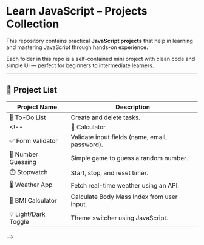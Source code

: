 # Learn JavaScript – Projects Collection

This repository contains practical **JavaScript projects** that help in learning and mastering JavaScript through hands-on experience.

Each folder in this repo is a self-contained mini project with clean code and simple UI — perfect for beginners to intermediate learners.

---

## 📁 Project List

| Project Name       | Description                                      |
|--------------------|--------------------------------------------------|
| 📝 To-Do List       | Create and delete tasks.          |
<!--| 🧮 Calculator        | Basic calculator with +, −, ×, ÷ operations.     |
| ✅ Form Validator    | Validate input fields (name, email, password).   |
| 🎯 Number Guessing  | Simple game to guess a random number.            |
| ⏱️ Stopwatch        | Start, stop, and reset timer.                    |
| 🌡️ Weather App     | Fetch real-time weather using an API.            |
| 📅 BMI Calculator    | Calculate Body Mass Index from user input.       |
| 💡 Light/Dark Toggle| Theme switcher using JavaScript.                |
-->
